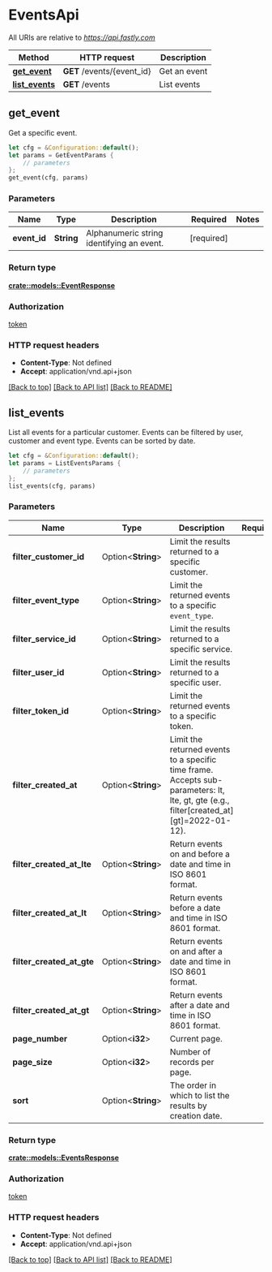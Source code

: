 # EventsApi

All URIs are relative to *https://api.fastly.com*

Method | HTTP request | Description
------------- | ------------- | -------------
[**get_event**](EventsApi.md#get_event) | **GET** /events/{event_id} | Get an event
[**list_events**](EventsApi.md#list_events) | **GET** /events | List events



## get_event

Get a specific event.

```rust
let cfg = &Configuration::default();
let params = GetEventParams {
    // parameters
};
get_event(cfg, params)
```

### Parameters


Name | Type | Description  | Required | Notes
------------- | ------------- | ------------- | ------------- | -------------
**event_id** | **String** | Alphanumeric string identifying an event. | [required] |

### Return type

[**crate::models::EventResponse**](EventResponse.md)

### Authorization

[token](../README.md#token)

### HTTP request headers

- **Content-Type**: Not defined
- **Accept**: application/vnd.api+json

[[Back to top]](#) [[Back to API list]](../README.md#documentation-for-api-endpoints) [[Back to README]](../README.md)


## list_events

List all events for a particular customer. Events can be filtered by user, customer and event type. Events can be sorted by date.

```rust
let cfg = &Configuration::default();
let params = ListEventsParams {
    // parameters
};
list_events(cfg, params)
```

### Parameters


Name | Type | Description  | Required | Notes
------------- | ------------- | ------------- | ------------- | -------------
**filter_customer_id** | Option\<**String**> | Limit the results returned to a specific customer. |  |
**filter_event_type** | Option\<**String**> | Limit the returned events to a specific `event_type`. |  |
**filter_service_id** | Option\<**String**> | Limit the results returned to a specific service. |  |
**filter_user_id** | Option\<**String**> | Limit the results returned to a specific user. |  |
**filter_token_id** | Option\<**String**> | Limit the returned events to a specific token. |  |
**filter_created_at** | Option\<**String**> | Limit the returned events to a specific time frame. Accepts sub-parameters: lt, lte, gt, gte (e.g., filter[created_at][gt]=2022-01-12).  |  |
**filter_created_at_lte** | Option\<**String**> | Return events on and before a date and time in ISO 8601 format.  |  |
**filter_created_at_lt** | Option\<**String**> | Return events before a date and time in ISO 8601 format.  |  |
**filter_created_at_gte** | Option\<**String**> | Return events on and after a date and time in ISO 8601 format.  |  |
**filter_created_at_gt** | Option\<**String**> | Return events after a date and time in ISO 8601 format.  |  |
**page_number** | Option\<**i32**> | Current page. |  |
**page_size** | Option\<**i32**> | Number of records per page. |  |[default to 20]
**sort** | Option\<**String**> | The order in which to list the results by creation date. |  |[default to created_at]

### Return type

[**crate::models::EventsResponse**](EventsResponse.md)

### Authorization

[token](../README.md#token)

### HTTP request headers

- **Content-Type**: Not defined
- **Accept**: application/vnd.api+json

[[Back to top]](#) [[Back to API list]](../README.md#documentation-for-api-endpoints) [[Back to README]](../README.md)

